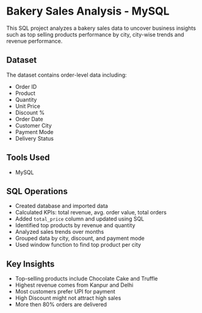 # Bakery Sales Analysis - MySQL

This SQL project analyzes a bakery sales data to uncover business insights such as top selling products performance by city, city-wise trends and revenue performance.

##  Dataset
The dataset contains order-level data including:
- Order ID
- Product
- Quantity
- Unit Price
- Discount %
- Order Date
- Customer City
- Payment Mode
- Delivery Status

##  Tools Used
- MySQL

##  SQL Operations
- Created database and imported data
- Calculated KPIs: total revenue, avg. order value, total orders
- Added `total_price` column and updated using SQL
- Identified top products by revenue and quantity
- Analyzed sales trends over months
- Grouped data by city, discount, and payment mode
- Used window function to find top product per city

##  Key Insights
- Top-selling products include Chocolate Cake and Truffle
- Highest revenue comes from Kanpur and Delhi
- Most customers prefer UPI for payment
- High Discount might not attract high sales
- More then 80% orders are delivered
